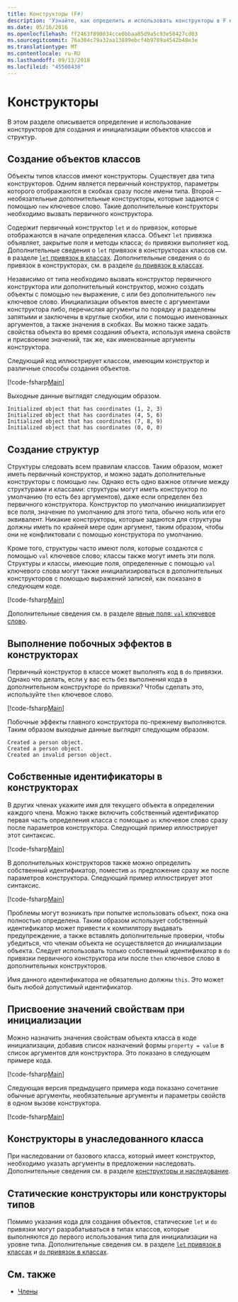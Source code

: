 ```yaml
---
title: Конструкторы (F#)
description: 'Узнайте, как определить и использовать конструкторы в F # для создания и инициализации объектов классов и структур.'
ms.date: 05/16/2016
ms.openlocfilehash: ff2463f890034cce0bbaa85d9a5c93e50427cd03
ms.sourcegitcommit: 76a304c79a32aa13889ebcf4b9789a4542b48e3e
ms.translationtype: MT
ms.contentlocale: ru-RU
ms.lasthandoff: 09/13/2018
ms.locfileid: "45508438"
---
```

# <a name="constructors"></a>Конструкторы

В этом разделе описывается определение и использование конструкторов для создания и инициализации объектов классов и структур.

## <a name="construction-of-class-objects"></a>Создание объектов классов

Объекты типов классов имеют конструкторы. Существует два типа конструкторов. Одним является первичный конструктор, параметры которого отображаются в скобках сразу после имени типа. Второй — необязательные дополнительные конструкторы, которые задаются с помощью `new` ключевое слово. Такие дополнительные конструкторы необходимо вызвать первичного конструктора.

Содержит первичный конструктор `let` и `do` привязок, которые отображаются в начале определения класса. Объект `let` привязка объявляет, закрытые поля и методы класса; `do` привязки выполняет код. Дополнительные сведения о `let` привязок в конструкторах классов см. в разделе [ `let` привязок в классах](let-bindings-in-classes.md). Дополнительные сведения о `do` привязок в конструкторах, см. в разделе [ `do` привязок в классах](do-bindings-in-classes.md).

Независимо от типа необходимо вызвать конструктор первичного конструктора или дополнительный конструктор, можно создать объекты с помощью `new` выражение, с или без дополнительного `new` ключевое слово. Инициализации объектов вместе с аргументами конструктора либо, перечисляя аргументы по порядку и разделены запятыми и заключены в круглые скобки, или с помощью именованных аргументов, а также значения в скобках. Вы можно также задать свойства объекта во время создания объекта, используя имена свойств и присвоение значений, так же, как именованные аргументы конструктора.

Следующий код иллюстрирует классом, имеющим конструктор и различные способы создания объектов.

[!code-fsharp[Main](../../../../samples/snippets/fsharp/lang-ref-2/snippet3501.fs)]

Выходные данные выглядят следующим образом.

```console
Initialized object that has coordinates (1, 2, 3)
Initialized object that has coordinates (4, 5, 6)
Initialized object that has coordinates (7, 8, 9)
Initialized object that has coordinates (0, 0, 0)
```

## <a name="construction-of-structures"></a>Создание структур

Структуры следовать всем правилам классов. Таким образом, может иметь первичный конструктор, и можно задать дополнительные конструкторы с помощью `new`. Однако есть одно важное отличие между структурами и классами: структуры могут иметь конструктор по умолчанию (то есть без аргументов), даже если определен без первичного конструктора. Конструктор по умолчанию инициализирует все поля, значение по умолчанию для этого типа, обычно ноль или его эквивалент. Никакие конструкторы, которые задаются для структуры должны иметь по крайней мере один аргумент, таким образом, чтобы они не конфликтовали с помощью конструктора по умолчанию.

Кроме того, структуры часто имеют поля, которые создаются с помощью `val` ключевое слово; классы также могут иметь эти поля. Структуры и классы, имеющие поля, определенные с помощью `val` ключевого слова могут также инициализироваться в дополнительных конструкторов с помощью выражений записей, как показано в следующем коде.

[!code-fsharp[Main](../../../../samples/snippets/fsharp/lang-ref-2/snippet3502.fs)]

Дополнительные сведения см. в разделе [явные поля: `val` ключевое слово](explicit-fields-the-val-keyword.md).

## <a name="executing-side-effects-in-constructors"></a>Выполнение побочных эффектов в конструкторах

Первичный конструктор в классе может выполнять код в `do` привязки. Однако что делать, если у вас есть без выполнения кода в дополнительном конструкторе `do` привязки? Чтобы сделать это, используйте `then` ключевое слово.

[!code-fsharp[Main](../../../../samples/snippets/fsharp/lang-ref-2/snippet3503.fs)]

Побочные эффекты главного конструктора по-прежнему выполняются. Таким образом выходные данные выглядят следующим образом.

```console
Created a person object.
Created a person object.
Created an invalid person object.
```

## <a name="self-identifiers-in-constructors"></a>Собственные идентификаторы в конструкторах

В других членах укажите имя для текущего объекта в определении каждого члена. Можно также включить собственный идентификатор первая часть определения класса с помощью `as` ключевое слово сразу после параметров конструктора. Следующий пример иллюстрирует этот синтаксис.

[!code-fsharp[Main](../../../../samples/snippets/fsharp/lang-ref-2/snippet3504.fs)]

В дополнительных конструкторов также можно определить собственный идентификатор, поместив `as` предложение сразу же после параметров конструктора. Следующий пример иллюстрирует этот синтаксис.

[!code-fsharp[Main](../../../../samples/snippets/fsharp/lang-ref-2/snippet3505.fs)]

Проблемы могут возникать при попытке использовать объект, пока она полностью определена. Таким образом использует собственный идентификатор может привести к компилятору выдавать предупреждение, а также вставлять дополнительные проверки, чтобы убедиться, что членам объекта не осуществляется до инициализации объекта. Следует использовать только собственный идентификатор в `do` привязки первичного конструктора или после `then` ключевое слово в дополнительных конструкторов.

Имя данного идентификатора не обязательно должны `this`. Это может быть любой допустимый идентификатор.

## <a name="assigning-values-to-properties-at-initialization"></a>Присвоение значений свойствам при инициализации

Можно назначить значения свойствам объекта класса в коде инициализации, добавив список назначений формы `property = value` в список аргументов для конструктора. Это показано в следующем примере кода.

[!code-fsharp[Main](../../../../samples/snippets/fsharp/lang-ref-2/snippet3506.fs)]

Следующая версия предыдущего примера кода показано сочетание обычные аргументы, необязательные аргументы и параметры свойств в одном вызове конструктора.

[!code-fsharp[Main](../../../../samples/snippets/fsharp/lang-ref-2/snippet3507.fs)]

## <a name="constructors-in-inherited-class"></a>Конструкторы в унаследованного класса

При наследовании от базового класса, который имеет конструктор, необходимо указать аргументы в предложении наследовать. Дополнительные сведения см. в разделе [конструкторы и наследование](../inheritance.md#constructors-and-inheritance).

## <a name="static-constructors-or-type-constructors"></a>Статические конструкторы или конструкторы типов

Помимо указания кода для создания объектов, статические `let` и `do` привязки могут разрабатываться в типах классов, которые выполняются до первого использования типа для инициализации на уровне типа. Дополнительные сведения см. в разделе [ `let` привязок в классах](let-bindings-in-classes.md) и [ `do` привязок в классах](do-bindings-in-classes.md).

## <a name="see-also"></a>См. также

- [Члены](index.md)

